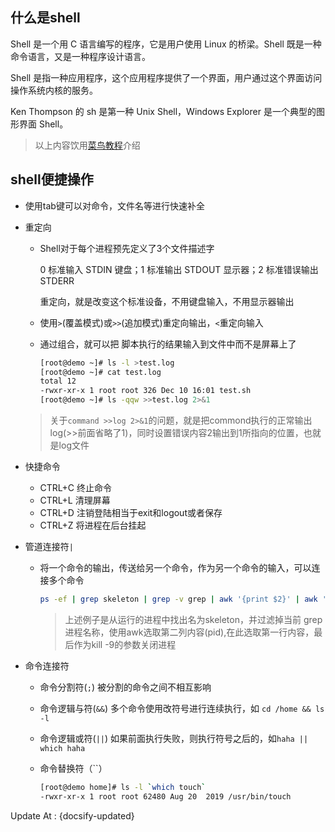 ## 什么是shell

Shell 是一个用 C 语言编写的程序，它是用户使用 Linux 的桥梁。Shell 既是一种命令语言，又是一种程序设计语言。

Shell 是指一种应用程序，这个应用程序提供了一个界面，用户通过这个界面访问操作系统内核的服务。

Ken Thompson 的 sh 是第一种 Unix Shell，Windows Explorer 是一个典型的图形界面 Shell。

> 以上内容饮用[菜鸟教程](https://www.runoob.com/linux/linux-shell.html)介绍

## shell便捷操作

- 使用tab键可以对命令，文件名等进行快速补全

- 重定向

  - Shell对于每个进程预先定义了3个文件描述字

    0 标准输入 STDIN	键盘；1 标准输出 STDOUT	显示器；2 标准错误输出 STDERR

    重定向，就是改变这个标准设备，不用键盘输入，不用显示器输出

  - 使用`>`(覆盖模式)或`>>`(追加模式)重定向输出，`<`重定向输入

  - 通过组合，就可以把 脚本执行的结果输入到文件中而不是屏幕上了

    ```bash
    [root@demo ~]# ls -l >test.log
    [root@demo ~]# cat test.log 
    total 12
    -rwxr-xr-x 1 root root 326 Dec 10 16:01 test.sh
    [root@demo ~]# ls -qqw >>test.log 2>&1
    ```

  > 关于`command >>log 2>&1`的问题，就是把commond执行的正常输出log(>>前面省略了1)，同时设置错误内容2输出到1所指向的位置，也就是log文件

- 快捷命令

  - CTRL+C 终止命令
  - CTRL+L 清理屏幕
  - CTRL+D 注销登陆相当于exit和logout或者保存
  - CTRL+Z 将进程在后台挂起

- 管道连接符`|`

  - 将一个命令的输出，传送给另一个命令，作为另一个命令的输入，可以连接多个命令

    ```bash
    ps -ef | grep skeleton | grep -v grep | awk '{print $2}' | awk 'NR==1' | xargs kill -9
    ```

    > 上述例子是从运行的进程中找出名为skeleton，并过滤掉当前 grep进程名称，使用awk选取第二列内容(pid),在此选取第一行内容，最后作为kill -9的参数关闭进程

- 命令连接符

  - 命令分割符(`;`) 被分割的命令之间不相互影响

  - 命令逻辑与符(`&&`) 多个命令使用改符号进行连续执行，如 `cd /home && ls -l`

  - 命令逻辑或符(`||`) 如果前面执行失败，则执行符号之后的，如`haha || which haha`

  - 命令替换符（``）

    ```bash
    [root@demo home]# ls -l `which touch`
    -rwxr-xr-x 1 root root 62480 Aug 20  2019 /usr/bin/touch
    ```

    

Update At : {docsify-updated}